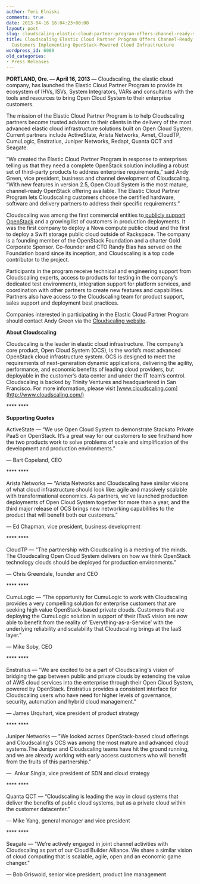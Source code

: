 ```yaml
---
author: Teri Elniski
comments: true
date: 2013-04-16 16:04:23+00:00
layout: post
slug: cloudscaling-elastic-cloud-partner-program-offers-channel-ready-solution-for-customers-implementing-openstack-powered-cloud-infrastructure
title: Cloudscaling Elastic Cloud Partner Program Offers Channel-Ready Solution for
  Customers Implementing OpenStack-Powered Cloud Infrastructure
wordpress_id: 6080
old_categories:
- Press Releases
---
```


**PORTLAND, Ore. — April 16, 2013 —** Cloudscaling, the elastic cloud company, has launched the Elastic Cloud Partner Program to provide its ecosystem of IHVs, ISVs, System Integrators, VARs and consultants with the tools and resources to bring Open Cloud System to their enterprise customers.

The mission of the Elastic Cloud Partner Program is to help Cloudscaling partners become trusted advisors to their clients in the delivery of the most advanced elastic cloud infrastructure solutions built on Open Cloud System. Current partners include ActiveState, Arista Networks, Avnet, CloudTP, CumuLogic, Enstratius, Juniper Networks, Redapt, Quanta QCT and Seagate.

“We created the Elastic Cloud Partner Program in response to enterprises telling us that they need a complete OpenStack solution including a robust set of third-party products to address enterprise requirements,” said Andy Green, vice president, business and channel development of Cloudscaling. “With new features in version 2.5, Open Cloud System is the most mature, channel-ready OpenStack offering available. The Elastic Cloud Partner Program lets Cloudscaling customers choose the certified hardware, software and delivery partners to address their specific requirements.”

Cloudscaling was among the first commercial entities to[ publicly support OpenStack](http://www.cloudscaling.com/blog/cloud-computing/does-openstack-change-the-cloud-game/) and a growing list of customers in production deployments. It was the first company to deploy a Nova compute public cloud and the first to deploy a Swift storage public cloud outside of Rackspace. The company is a founding member of the OpenStack Foundation and a charter Gold Corporate Sponsor. Co-founder and CTO Randy Bias has served on the Foundation board since its inception, and Cloudscaling is a top code contributor to the project.

Participants in the program receive technical and engineering support from Cloudscaling experts, access to products for testing in the company’s dedicated test environments, integration support for platform services, and coordination with other partners to create new features and capabilities. Partners also have access to the Cloudscaling team for product support, sales support and deployment best practices.

Companies interested in participating in the Elastic Cloud Partner Program should contact Andy Green via the [Cloudscaling website](http://www.cloudscaling.com/contact/).

**About Cloudscaling**

Cloudscaling is the leader in elastic cloud infrastructure. The company’s core product, Open Cloud System (OCS), is the world’s most advanced OpenStack cloud infrastructure system. OCS is designed to meet the requirements of next-generation dynamic applications, delivering the agility, performance, and economic benefits of leading cloud providers, but deployable in the customer’s data center and under the IT team’s control. Cloudscaling is backed by Trinity Ventures and headquartered in San Francisco. For more information, please visit [www.cloudscaling.com](http://www.cloudscaling.com/)

**** ****

**Supporting Quotes**

ActiveState — “We use Open Cloud System to demonstrate Stackato Private PaaS on OpenStack. It’s a great way for our customers to see firsthand how the two products work to solve problems of scale and simplification of the development and production environments.”

— Bart Copeland, CEO

**** ****

Arista Networks — “Arista Networks and Cloudscaling have similar visions of what cloud infrastructure should look like: agile and massively scalable with transformational economics. As partners, we've launched production deployments of Open Cloud System together for more than a year, and the third major release of OCS brings new networking capabilities to the product that will benefit both our customers.”

— Ed Chapman, vice president, business development

**** ****

CloudTP — "The partnership with Cloudscaling is a meeting of the minds. The Cloudscaling Open Cloud System delivers on how we think OpenStack technology clouds should be deployed for production environments.”

— Chris Greendale, founder and CEO

**** ****

CumuLogic — “The opportunity for CumuLogic to work with Cloudscaling provides a very compelling solution for enterprise customers that are seeking high value OpenStack-based private clouds. Customers that are deploying the CumuLogic solution in support of their ITaaS vision are now able to benefit from the reality of ‘Everything-as-a-Service’ with the underlying reliability and scalability that Cloudscaling brings at the IaaS layer.”

— Mike Soby, CEO

**** ****

Enstratius — "We are excited to be a part of Cloudscaling's vision of bridging the gap between public and private clouds by extending the value of AWS cloud services into the enterprise through their Open Cloud System, powered by OpenStack. Enstratius provides a consistent interface for Cloudscaling users who have need for higher levels of governance, security, automation and hybrid cloud management."

— James Urquhart, vice president of product strategy

**** ****

Juniper Networks — "We looked across OpenStack-based cloud offerings and Cloudscaling's OCS was among the most mature and advanced cloud systems.The Juniper and Cloudscaling teams have hit the ground running, and we are already working with early access customers who will benefit from the fruits of this partnership."

—  Ankur Singla, vice president of SDN and cloud strategy

**** ****

Quanta QCT — “Cloudscaling is leading the way in cloud systems that deliver the benefits of public cloud systems, but as a private cloud within the customer datacenter.”

— Mike Yang, general manager and vice president

**** ****

Seagate — “We’re actively engaged in joint channel activities with Cloudscaling as part of our Cloud Builder Alliance. We share a similar vision of cloud computing that is scalable, agile, open and an economic game changer.”

— Bob Griswold, senior vice president, product line management
